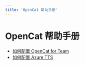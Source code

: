 ```yaml
---
title: 'OpenCat 帮助手册'
---
```


# OpenCat 帮助手册

* [如何配置 OpenCat for Team](team/doc)
* [如何配置 Azure TTS](azure-tts)
